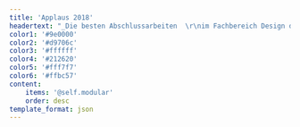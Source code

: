 ```yaml
---
title: 'Applaus 2018'
headertext: "_Die besten Abschlussarbeiten  \r\nim Fachbereich Design der FH Potsdam  \r\nim Jahr 2018_"
color1: '#9e0000'
color2: '#d9706c'
color3: '#ffffff'
color4: '#212620'
color5: '#fff7f7'
color6: '#ffbc57'
content:
    items: '@self.modular'
    order: desc
template_format: json
---
```


